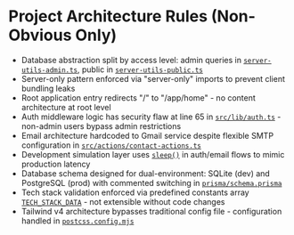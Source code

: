 # Project Architecture Rules (Non-Obvious Only)

- Database abstraction split by access level: admin queries in [`server-utils-admin.ts`](src/lib/server-utils-admin.ts), public in [`server-utils-public.ts`](src/lib/server-utils-public.ts)
- Server-only pattern enforced via "server-only" imports to prevent client bundling leaks
- Root application entry redirects "/" to "/app/home" - no content architecture at root level
- Auth middleware logic has security flaw at line 65 in [`src/lib/auth.ts`](src/lib/auth.ts:65) - non-admin users bypass admin restrictions
- Email architecture hardcoded to Gmail service despite flexible SMTP configuration in [`src/actions/contact-actions.ts`](src/actions/contact-actions.ts:15)
- Development simulation layer uses [`sleep()`](src/lib/utils.ts:8-11) in auth/email flows to mimic production latency
- Database schema designed for dual-environment: SQLite (dev) and PostgreSQL (prod) with commented switching in [`prisma/schema.prisma`](prisma/schema.prisma:5-16)
- Tech stack validation enforced via predefined constants array [`TECH_STACK_DATA`](src/lib/constants.ts:157-188) - not extensible without code changes
- Tailwind v4 architecture bypasses traditional config file - configuration handled in [`postcss.config.mjs`](postcss.config.mjs:4)
